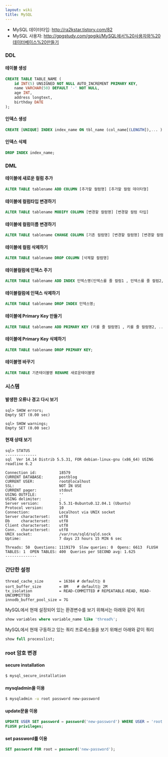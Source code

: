```yaml
---
layout: wiki
title: MySQL
---
```


* MySQL 데이터타입: <http://ra2kstar.tistory.com/82>
* MySQL 사용자: <http://gpgstudy.com/gpgiki/MySQL에서%20사용자와%20데이터베이스%20만들기>

### DDL

#### 테이블 생성

```sql
CREATE TABLE TABLE_NAME (
    id INT(5) UNSIGNED NOT NULL AUTO_INCREMENT PRIMARY KEY,
    name VARCHAR(50) DEFAULT '-' NOT NULL,
    age INT,
    address longtext,
    birthday DATE
);
```

#### 인덱스 생성

```sql
CREATE [UNIQUE] INDEX index_name ON tbl_name (col_name[(LENGTH]),... )
```

#### 인덱스 삭제

```sql
DROP INDEX index_name;
```

### DML

#### 테이블에 새로운 컬럼 추가

```sql
ALTER TABLE tablename ADD COLUMN [추가할 컬럼명] [추가할 컬럼 데이타형]
```

#### 테이블에 컬럼타입 변경하기

```sql
ALTER TABLE tablename MODIFY COLUMN [변경할 컬럼명] [변경할 컬럼 타입]
```

#### 테이블에 컬럼이름 변경하기

```sql
ALTER TABLE tablename CHANGE COLUMN [기존 컬럼명] [변경할 컬럼명] [변경할 컬럼타입]
```

#### 테이블에 컬럼 삭제하기

```sql
ALTER TABLE tablename DROP COLUMN [삭제할 컬럼명]
```

#### 테이블컬럼에 인덱스 주기

```sql
ALTER TABLE tablename ADD INDEX 인덱스명(인덱스를 줄 컬럼1 , 인덱스를 줄 컬럼2, ... )
```

#### 테이블컬럼에 인덱스 삭제하기

```sql
ALTER TABLE tablename DROP INDEX 인덱스명;
```

#### 테이블에 Primary Key 만들기

```sql
ALTER TABLE tablename ADD PRIMARY KEY (키를 줄 컬럼명1 , 키를 줄 컬럼명2, ...)
```

#### 테이블에 Primary Key 삭제하기

```sql
ALTER TABLE tablename DROP PRIMARY KEY;
```

#### 테이블명 바꾸기

```sql
ALTER TABLE 기존테이블명 RENAME 새로운테이블명
```

### 시스템

#### 발생한 오류나 경고 다시 보기

```
sql> SHOW errors;
Empty SET (0.00 sec)

sql> SHOW warnings;
Empty SET (0.00 sec)
```

#### 현재 상태 보기

```
sql> STATUS
--------------
sql  Ver 14.14 Distrib 5.5.31, FOR debian-linux-gnu (x86_64) USING readline 6.2

Connection id:          18579
CURRENT DATABASE:       postblog
CURRENT USER:           root@localhost
SSL:                    NOT IN USE
CURRENT pager:          stdout
USING OUTFILE:          ''
USING delimiter:        ;
Server version:         5.5.31-0ubuntu0.12.04.1 (Ubuntu)
Protocol version:       10
Connection:             Localhost via UNIX socket
Server characterset:    utf8
Db     characterset:    utf8
Client characterset:    utf8
Conn.  characterset:    utf8
UNIX socket:            /var/run/sqld/sqld.sock
Uptime:                 7 days 23 hours 15 MIN 6 sec

Threads: 50  Questions: 1119179  Slow queries: 0  Opens: 6613  FLUSH TABLES: 1  OPEN TABLES: 400  Queries per SECOND avg: 1.625
--------------
```

### 간단한 설정

```
thread_cache_size       = 16384 # default는 8
sort_buffer_size        = 8M    # default는 2M
tx_isolation            = READ-COMMITTED # REPEATABLE-READ, READ-UNCOMMITTED
innodb_buffer_pool_size = 7G
```

MySQL에서 현재 설정되어 있는 환경변수를 보기 위해서는 아래와 같이 쿼리
```sql
show variables where variable_name like 'thread%';
```

MySQL에서 현재 구동하고 있는 쿼리 프로세스들을 보기 위해선 아래와 같이 쿼리
```sql
show full processlist;
```

### root 암호 변경

#### secure installation
```sh
$ mysql_secure_installation
```

#### mysqladmin을 이용
```sh
$ mysqladmin -u root password new-password
```

#### update문을 이용
```sql
UPDATE USER SET password = password('new-password') WHERE USER = 'root';
FLUSH privileges;
```

#### set password를 이용
```sql
SET password FOR root = password('new-password');
```
